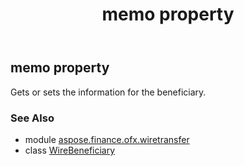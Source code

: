 ﻿---
title: memo property
second_title: Aspose.Finance for Python via .NET API References
description: 
type: docs
weight: 40
url: /python-net/aspose.finance.ofx.wiretransfer/wirebeneficiary/memo/
is_root: false
---

## memo property


Gets or sets the information for the beneficiary.

### See Also
* module [aspose.finance.ofx.wiretransfer](../../)
* class [WireBeneficiary](/finance/python-net/aspose.finance.ofx.wiretransfer/wirebeneficiary)
